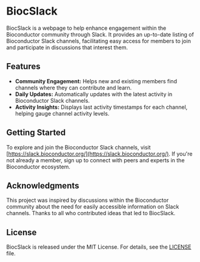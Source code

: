 # BiocSlack

BiocSlack is a webpage to help enhance engagement within the Bioconductor community through Slack. It provides an up-to-date listing of Bioconductor Slack channels, facilitating easy access for members to join and participate in discussions that interest them.

## Features

- **Community Engagement:** Helps new and existing members find channels where they can contribute and learn.
- **Daily Updates:** Automatically updates with the latest activity in Bioconductor Slack channels.
- **Activity Insights:** Displays last activity timestamps for each channel, helping gauge channel activity levels.

## Getting Started

To explore and join the Bioconductor Slack channels, visit [https://slack.bioconductor.org/](https://slack.bioconductor.org/). If you're not already a member, sign up to connect with peers and experts in the Bioconductor ecosystem.

## Acknowledgments

This project was inspired by discussions within the Bioconductor community about the need for easily accessible information on Slack channels. Thanks to all who contributed ideas that led to BiocSlack.

## License

BiocSlack is released under the MIT License. For details, see the [LICENSE](LICENSE) file.
